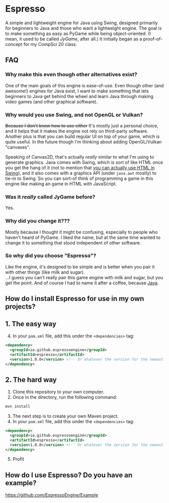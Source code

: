 # Espresso
A simple and lightweight engine for Java using Swing, designed primarily for beginners to Java and those who want a lightweight engine. 
The goal is to make something as easy as PyGame while being object-oriented. (I mean, it used to be called *JyGame*, after all.) It initially began as a proof-of-concept for my CompSci 20 class.

## FAQ

### Why make this even though other alternatives exist?
One of the main goals of this engine is ease-of-use. Even though other (and awesome!) engines for Java exist, I want to make something that lets beginners to Java get behind the wheel and learn Java through making video games (and other graphical software). 

### Why would you use Swing, and not OpenGL or Vulkan?
~~Because I don't know how to use either~~ It's mostly just a personal choice, and it helps that it makes the engine not rely on third-party software. Another plus is that you can build regular UI on top of your game, which is quite useful. In the future though I'm thinking about adding OpenGL/Vulkan "canvases".  

Speaking of Canvas2D, that's actually *really* similar to what I'm using to generate graphics. Java comes with Swing, which is sort of like HTML once you get the hang of it (not to mention that [you can actually use HTML in Swing](https://docs.oracle.com/javase/tutorial/uiswing/components/html.html)), and it also comes with a graphics API (under `java.awt` mostly) to tie-in to Swing. So you can sort-of think of programming a game in this engine like making an game in HTML with JavaScript.

### Was it *really* called JyGame before?
Yes.

### Why did you change it???
Mostly because I thought it might be confusing, especially to people who haven't heard of PyGame. I liked the name, but at the same time wanted to change it to something that stood independent of other software.

### So why did you choose "Espresso"?
Like the engine, it's designed to be simple and is better when you pair it with other things (like milk and sugar).  
...I guess you can't really pair this game engine with milk and sugar, but you get the point. And of course I had to name it after a coffee, because [Java](https://www.infoworld.com/article/2077265/so-why-did-they-decide-to-call-it-java.html).

## How do I install Espresso for use in my own projects?
## 1. The easy way
4. In your `pom.xml` file, add this under the `<dependencies>` tag:
```xml
<dependency>
  <groupId>io.github.espressoengine</groupId>
  <artifactId>espresso</artifactId>
  <version>1.0.0</version> <!-- Or whatever the version for the newest release is. -->
</dependency>
```
## 2. The hard way
1. Clone this repository to your own computer.
2. Once in the directory, run the following command:
```bash
mvn install
```
3. The next step is to create your own Maven project.
4. In your `pom.xml` file, add this under the `<dependencies>` tag:
```xml
<dependency>
  <groupId>io.github.espressoengine</groupId>
  <artifactId>espresso</artifactId>
  <version>1.0.0</version> <!-- Or whatever the version for the newest release is. -->
</dependency>
```
5. Profit

## How do I use Espresso? Do you have an example?
https://github.com/EspressoEngine/Example

